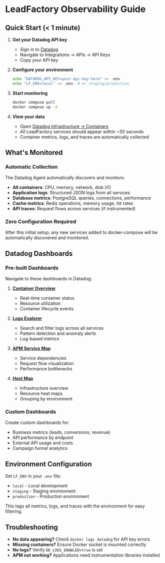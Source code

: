 # LeadFactory Observability Guide

## Quick Start (< 1 minute)

1. **Get your Datadog API key**
   - Sign in to [Datadog](https://app.datadoghq.com)
   - Navigate to Integrations → APIs → API Keys
   - Copy your API key

2. **Configure your environment**
   ```bash
   echo "DATADOG_API_KEY=your-api-key-here" >> .env
   echo "LF_ENV=local" >> .env  # or staging/production
   ```

3. **Start monitoring**
   ```bash
   docker compose pull
   docker compose up -d
   ```

4. **View your data**
   - Open [Datadog Infrastructure → Containers](https://app.datadoghq.com/containers)
   - All LeadFactory services should appear within ~30 seconds
   - Container metrics, logs, and traces are automatically collected

## What's Monitored

### Automatic Collection
The Datadog Agent automatically discovers and monitors:
- **All containers**: CPU, memory, network, disk I/O
- **Application logs**: Structured JSON logs from all services
- **Database metrics**: PostgreSQL queries, connections, performance
- **Cache metrics**: Redis operations, memory usage, hit rates
- **API traces**: Request flows across services (if instrumented)

### Zero Configuration Required
After this initial setup, any new services added to docker-compose will be automatically discovered and monitored.

## Datadog Dashboards

### Pre-built Dashboards
Navigate to these dashboards in Datadog:

1. **[Container Overview](https://app.datadoghq.com/containers)**
   - Real-time container status
   - Resource utilization
   - Container lifecycle events

2. **[Logs Explorer](https://app.datadoghq.com/logs)**
   - Search and filter logs across all services
   - Pattern detection and anomaly alerts
   - Log-based metrics

3. **[APM Service Map](https://app.datadoghq.com/apm/services)**
   - Service dependencies
   - Request flow visualization
   - Performance bottlenecks

4. **[Host Map](https://app.datadoghq.com/infrastructure/map)**
   - Infrastructure overview
   - Resource heat maps
   - Grouping by environment

### Custom Dashboards
Create custom dashboards for:
- Business metrics (leads, conversions, revenue)
- API performance by endpoint
- External API usage and costs
- Campaign funnel analytics

## Environment Configuration

Set `LF_ENV` in your `.env` file:
- `local` - Local development
- `staging` - Staging environment
- `production` - Production environment

This tags all metrics, logs, and traces with the environment for easy filtering.

## Troubleshooting

- **No data appearing?** Check `docker logs datadog` for API key errors
- **Missing containers?** Ensure Docker socket is mounted correctly
- **No logs?** Verify `DD_LOGS_ENABLED=true` is set
- **APM not working?** Applications need instrumentation libraries installed